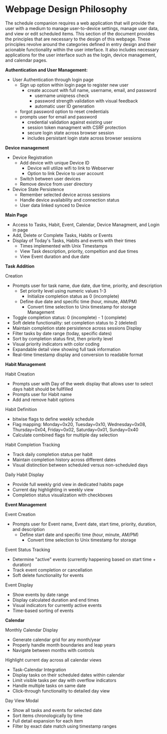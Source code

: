 # Webpage Design Philosophy

The schedule companion requires a web application that will provide the user with a medium to manage user-to-device settings, manage user data, and view or edit scheduled items. This section of the document provides the principles that are necessary to the design of this webpage. These principles revolve around the categories defined in entry design and their acionable functionality within the user interface. It also includes necessary applications for the user interface such as the login, device management, and calendar pages. 


**Authentication and User Management:**

- User Authentication through login page
    - Sign up option within login page to register new user
        - create account with full name, username, email, and password
            - username uniqness check
            - password strength validation with visual feedback
            - automatic user ID generation 
    - forgot password option to reset credentials
    - prompts user for email and password 
        - credential validation against existing user
        - session token managment with CSRF protection
        - secure login state across browser session
        - includes persistant login state across browser sessions

**Device management**

- Device Registration
    - Add device with unique Device ID
        - Device will utilize wifi to link to Webserver
        - Option to link Device to user account
    - Switch between user devices 
    - Remove device from user directory
- Device State Persistence
    - Remember selected device across sessions
    - Handle device availability and connection status
    - User data linked synced to Device
    

**Main Page**

- Access to Tasks, Habit, Event, Calendar, Device Managment, and Login in page
- Add, Delete or Complete Tasks, Habits or Events
- Display of Today's Tasks, Habits and events with their times
    - Times implemented with Unix Timestamps
    - View Task description, priority, compeltion and due times
    - View Event duration and due date

**Task Addition** 

Creation
- Prompts user for task name, due date, due time, priority, and description
    - Set priority level using numeric values 1-3
        - Initialize completion status as 0 (incomplete)
    - Define due date and specific time (hour, minute, AM/PM)
        - Convert time selection to Unix timestamp for storage
Management
- Toggle completion status: 0 (incomplete) - 1 (complete)
- Soft delete functionality: set completion status to 2 (deleted)
- Maintain completion state persistence across sessions
Display
- Filter tasks by date range (today, specific dates)
- Sort by completion status first, then priority level
- Visual priority indicators with color coding
- Expandable detail view showing full task information
- Real-time timestamp display and conversion to readable format

**Habit Management**

Habit Creation 
- Prompts user with Day of the week display that allows user to select days habit should be fullfilled
- Prompts user for Habit name
- Add and remove habit options 

Habit Definition
- bitwise flags to define weekly schedule
- Flag mapping: Monday=0x20, Tuesday=0x10, Wednesday=0x08, Thursday=0x04, Friday=0x02, Saturday=0x01, Sunday=0x40
- Calculate combined flags for multiple day selection

Habit Completion Tracking
- Track daily completion status per habit
- Maintain completion history across different dates
- Visual distinction between scheduled versus non-scheduled days

Daily Habit Display
- Provide full weekly grid view in dedicated habits page
- Current day highlighting in weekly view
- Completion status visualization with checkboxes

**Event Management**

Event Creation 
- Prompts user for Event name, Event date, start time, priority, duration, and description
    - Define start date and specific time (hour, minute, AM/PM)
        - Convert time selection to Unix timestamp for storage

Event Status Tracking
- Determine "active" events (currently happening based on start time + duration)
- Track event completion or cancellation
- Soft delete functionality for events

Event Display
- Show events by date range
- Display calculated duration and end times
- Visual indicators for currently active events
- Time-based sorting of events


**Calendar**

Monthly Calendar Display

- Generate calendar grid for any month/year
- Properly handle month boundaries and leap years
- Navigate between months with controls

Highlight current day across all calendar views

- Task-Calendar Integration
- Display tasks on their scheduled dates within calendar
- Limit visible tasks per day with overflow indicators
- Handle multiple tasks on same date
- Click-through functionality to detailed day view

Day View Modal

- Show all tasks and events for selected date
- Sort items chronologically by time
- Full detail expansion for each item
- Filter by exact date match using timestamp ranges
